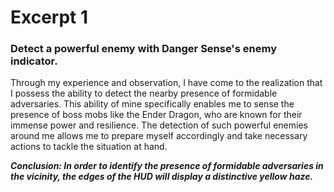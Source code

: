 # Excerpt 1
### Detect a powerful enemy with Danger Sense's enemy indicator.
<p>Through my experience and observation, I have come to the realization that I possess the ability to detect the nearby presence of formidable adversaries. This ability of mine specifically enables me to sense the presence of boss mobs like the Ender Dragon, who are known for their immense power and resilience. The detection of such powerful enemies around me allows me to prepare myself accordingly and take necessary actions to tackle the situation at hand.</p>
<b><i>Conclusion: In order to identify the presence of formidable adversaries in the vicinity, the edges of the HUD will display a distinctive yellow haze.</i></b>